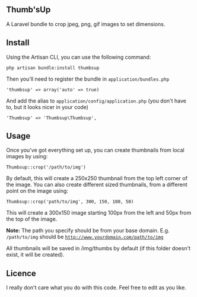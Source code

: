 Thumb'sUp
--------

A Laravel bundle to crop jpeg, png, gif images to set dimensions.

Install
-------

Using the Artisan CLI, you can use the following command:

<code>php artisan bundle:install thumbsup</code>

Then you'll need to register the bundle in <code>application/bundles.php</code>

<code>'thumbsup' => array('auto' => true)</code>

And add the alias to <code>application/config/application.php</code> (you don't have to, but it looks nicer in your code)

<code>'Thumbsup' => 'Thumbsup\\Thumbsup',</code>

Usage
-----

Once you've got everything set up, you can create thumbnails from local images by using:

<code>Thumbsup::crop('/path/to/img')</code>

By default, this will create a 250x250 thumbnail from the top left corner of the image. You can also create different sized thumbnails, from a different point on the image using:

<code>Thumbsup::crop('path/to/img', 300, 150, 100, 50)</code>

This will create a 300x150 image starting 100px from the left and 50px from the top of the image.

<b>Note:</b> The path you specify should be from your base domain. E.g. <code>/path/to/img</code> should be <code>http://www.yourdomain.com/path/to/img</code>

All thumbnails will be saved in /img/thumbs by default (if this folder doesn't exist, it will be created).

Licence
-------

I really don't care what you do with this code. Feel free to edit as you like.